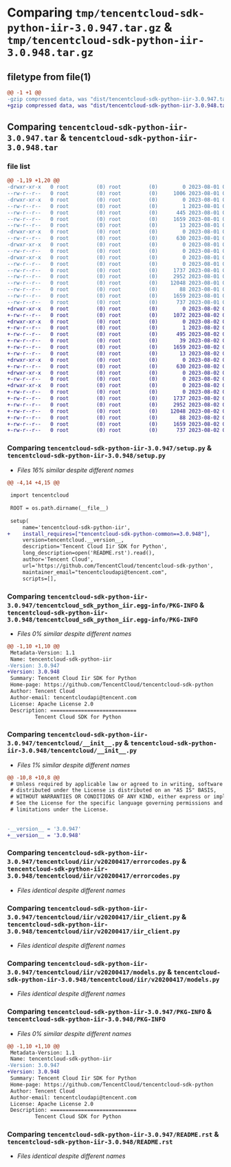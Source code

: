 # Comparing `tmp/tencentcloud-sdk-python-iir-3.0.947.tar.gz` & `tmp/tencentcloud-sdk-python-iir-3.0.948.tar.gz`

## filetype from file(1)

```diff
@@ -1 +1 @@
-gzip compressed data, was "dist/tencentcloud-sdk-python-iir-3.0.947.tar", last modified: Tue Aug  1 00:50:13 2023, max compression
+gzip compressed data, was "dist/tencentcloud-sdk-python-iir-3.0.948.tar", last modified: Wed Aug  2 00:31:35 2023, max compression
```

## Comparing `tencentcloud-sdk-python-iir-3.0.947.tar` & `tencentcloud-sdk-python-iir-3.0.948.tar`

### file list

```diff
@@ -1,19 +1,20 @@
-drwxr-xr-x   0 root         (0) root         (0)        0 2023-08-01 00:50:13.000000 tencentcloud-sdk-python-iir-3.0.947/
--rw-r--r--   0 root         (0) root         (0)     1006 2023-08-01 00:50:12.000000 tencentcloud-sdk-python-iir-3.0.947/setup.py
-drwxr-xr-x   0 root         (0) root         (0)        0 2023-08-01 00:50:13.000000 tencentcloud-sdk-python-iir-3.0.947/tencentcloud_sdk_python_iir.egg-info/
--rw-r--r--   0 root         (0) root         (0)        1 2023-08-01 00:50:13.000000 tencentcloud-sdk-python-iir-3.0.947/tencentcloud_sdk_python_iir.egg-info/dependency_links.txt
--rw-r--r--   0 root         (0) root         (0)      445 2023-08-01 00:50:13.000000 tencentcloud-sdk-python-iir-3.0.947/tencentcloud_sdk_python_iir.egg-info/SOURCES.txt
--rw-r--r--   0 root         (0) root         (0)     1659 2023-08-01 00:50:13.000000 tencentcloud-sdk-python-iir-3.0.947/tencentcloud_sdk_python_iir.egg-info/PKG-INFO
--rw-r--r--   0 root         (0) root         (0)       13 2023-08-01 00:50:13.000000 tencentcloud-sdk-python-iir-3.0.947/tencentcloud_sdk_python_iir.egg-info/top_level.txt
-drwxr-xr-x   0 root         (0) root         (0)        0 2023-08-01 00:50:13.000000 tencentcloud-sdk-python-iir-3.0.947/tencentcloud/
--rw-r--r--   0 root         (0) root         (0)      630 2023-08-01 00:50:12.000000 tencentcloud-sdk-python-iir-3.0.947/tencentcloud/__init__.py
-drwxr-xr-x   0 root         (0) root         (0)        0 2023-08-01 00:50:13.000000 tencentcloud-sdk-python-iir-3.0.947/tencentcloud/iir/
--rw-r--r--   0 root         (0) root         (0)        0 2023-08-01 00:50:12.000000 tencentcloud-sdk-python-iir-3.0.947/tencentcloud/iir/__init__.py
-drwxr-xr-x   0 root         (0) root         (0)        0 2023-08-01 00:50:13.000000 tencentcloud-sdk-python-iir-3.0.947/tencentcloud/iir/v20200417/
--rw-r--r--   0 root         (0) root         (0)        0 2023-08-01 00:50:12.000000 tencentcloud-sdk-python-iir-3.0.947/tencentcloud/iir/v20200417/__init__.py
--rw-r--r--   0 root         (0) root         (0)     1737 2023-08-01 00:50:12.000000 tencentcloud-sdk-python-iir-3.0.947/tencentcloud/iir/v20200417/errorcodes.py
--rw-r--r--   0 root         (0) root         (0)     2952 2023-08-01 00:50:12.000000 tencentcloud-sdk-python-iir-3.0.947/tencentcloud/iir/v20200417/iir_client.py
--rw-r--r--   0 root         (0) root         (0)    12048 2023-08-01 00:50:12.000000 tencentcloud-sdk-python-iir-3.0.947/tencentcloud/iir/v20200417/models.py
--rw-r--r--   0 root         (0) root         (0)       88 2023-08-01 00:50:13.000000 tencentcloud-sdk-python-iir-3.0.947/setup.cfg
--rw-r--r--   0 root         (0) root         (0)     1659 2023-08-01 00:50:13.000000 tencentcloud-sdk-python-iir-3.0.947/PKG-INFO
--rw-r--r--   0 root         (0) root         (0)      737 2023-08-01 00:50:12.000000 tencentcloud-sdk-python-iir-3.0.947/README.rst
+drwxr-xr-x   0 root         (0) root         (0)        0 2023-08-02 00:31:35.000000 tencentcloud-sdk-python-iir-3.0.948/
+-rw-r--r--   0 root         (0) root         (0)     1072 2023-08-02 00:31:34.000000 tencentcloud-sdk-python-iir-3.0.948/setup.py
+drwxr-xr-x   0 root         (0) root         (0)        0 2023-08-02 00:31:35.000000 tencentcloud-sdk-python-iir-3.0.948/tencentcloud_sdk_python_iir.egg-info/
+-rw-r--r--   0 root         (0) root         (0)        1 2023-08-02 00:31:35.000000 tencentcloud-sdk-python-iir-3.0.948/tencentcloud_sdk_python_iir.egg-info/dependency_links.txt
+-rw-r--r--   0 root         (0) root         (0)      495 2023-08-02 00:31:35.000000 tencentcloud-sdk-python-iir-3.0.948/tencentcloud_sdk_python_iir.egg-info/SOURCES.txt
+-rw-r--r--   0 root         (0) root         (0)       39 2023-08-02 00:31:35.000000 tencentcloud-sdk-python-iir-3.0.948/tencentcloud_sdk_python_iir.egg-info/requires.txt
+-rw-r--r--   0 root         (0) root         (0)     1659 2023-08-02 00:31:35.000000 tencentcloud-sdk-python-iir-3.0.948/tencentcloud_sdk_python_iir.egg-info/PKG-INFO
+-rw-r--r--   0 root         (0) root         (0)       13 2023-08-02 00:31:35.000000 tencentcloud-sdk-python-iir-3.0.948/tencentcloud_sdk_python_iir.egg-info/top_level.txt
+drwxr-xr-x   0 root         (0) root         (0)        0 2023-08-02 00:31:35.000000 tencentcloud-sdk-python-iir-3.0.948/tencentcloud/
+-rw-r--r--   0 root         (0) root         (0)      630 2023-08-02 00:31:34.000000 tencentcloud-sdk-python-iir-3.0.948/tencentcloud/__init__.py
+drwxr-xr-x   0 root         (0) root         (0)        0 2023-08-02 00:31:35.000000 tencentcloud-sdk-python-iir-3.0.948/tencentcloud/iir/
+-rw-r--r--   0 root         (0) root         (0)        0 2023-08-02 00:31:34.000000 tencentcloud-sdk-python-iir-3.0.948/tencentcloud/iir/__init__.py
+drwxr-xr-x   0 root         (0) root         (0)        0 2023-08-02 00:31:35.000000 tencentcloud-sdk-python-iir-3.0.948/tencentcloud/iir/v20200417/
+-rw-r--r--   0 root         (0) root         (0)        0 2023-08-02 00:31:34.000000 tencentcloud-sdk-python-iir-3.0.948/tencentcloud/iir/v20200417/__init__.py
+-rw-r--r--   0 root         (0) root         (0)     1737 2023-08-02 00:31:34.000000 tencentcloud-sdk-python-iir-3.0.948/tencentcloud/iir/v20200417/errorcodes.py
+-rw-r--r--   0 root         (0) root         (0)     2952 2023-08-02 00:31:34.000000 tencentcloud-sdk-python-iir-3.0.948/tencentcloud/iir/v20200417/iir_client.py
+-rw-r--r--   0 root         (0) root         (0)    12048 2023-08-02 00:31:34.000000 tencentcloud-sdk-python-iir-3.0.948/tencentcloud/iir/v20200417/models.py
+-rw-r--r--   0 root         (0) root         (0)       88 2023-08-02 00:31:35.000000 tencentcloud-sdk-python-iir-3.0.948/setup.cfg
+-rw-r--r--   0 root         (0) root         (0)     1659 2023-08-02 00:31:35.000000 tencentcloud-sdk-python-iir-3.0.948/PKG-INFO
+-rw-r--r--   0 root         (0) root         (0)      737 2023-08-02 00:31:34.000000 tencentcloud-sdk-python-iir-3.0.948/README.rst
```

### Comparing `tencentcloud-sdk-python-iir-3.0.947/setup.py` & `tencentcloud-sdk-python-iir-3.0.948/setup.py`

 * *Files 16% similar despite different names*

```diff
@@ -4,14 +4,15 @@
 
 import tencentcloud
 
 ROOT = os.path.dirname(__file__)
 
 setup(
     name='tencentcloud-sdk-python-iir',
+    install_requires=["tencentcloud-sdk-python-common==3.0.948"],
     version=tencentcloud.__version__,
     description='Tencent Cloud Iir SDK for Python',
     long_description=open('README.rst').read(),
     author='Tencent Cloud',
     url='https://github.com/TencentCloud/tencentcloud-sdk-python',
     maintainer_email="tencentcloudapi@tencent.com",
     scripts=[],
```

### Comparing `tencentcloud-sdk-python-iir-3.0.947/tencentcloud_sdk_python_iir.egg-info/PKG-INFO` & `tencentcloud-sdk-python-iir-3.0.948/tencentcloud_sdk_python_iir.egg-info/PKG-INFO`

 * *Files 0% similar despite different names*

```diff
@@ -1,10 +1,10 @@
 Metadata-Version: 1.1
 Name: tencentcloud-sdk-python-iir
-Version: 3.0.947
+Version: 3.0.948
 Summary: Tencent Cloud Iir SDK for Python
 Home-page: https://github.com/TencentCloud/tencentcloud-sdk-python
 Author: Tencent Cloud
 Author-email: tencentcloudapi@tencent.com
 License: Apache License 2.0
 Description: ============================
         Tencent Cloud SDK for Python
```

### Comparing `tencentcloud-sdk-python-iir-3.0.947/tencentcloud/__init__.py` & `tencentcloud-sdk-python-iir-3.0.948/tencentcloud/__init__.py`

 * *Files 1% similar despite different names*

```diff
@@ -10,8 +10,8 @@
 # Unless required by applicable law or agreed to in writing, software
 # distributed under the License is distributed on an "AS IS" BASIS,
 # WITHOUT WARRANTIES OR CONDITIONS OF ANY KIND, either express or implied.
 # See the License for the specific language governing permissions and
 # limitations under the License.
 
 
-__version__ = '3.0.947'
+__version__ = '3.0.948'
```

### Comparing `tencentcloud-sdk-python-iir-3.0.947/tencentcloud/iir/v20200417/errorcodes.py` & `tencentcloud-sdk-python-iir-3.0.948/tencentcloud/iir/v20200417/errorcodes.py`

 * *Files identical despite different names*

### Comparing `tencentcloud-sdk-python-iir-3.0.947/tencentcloud/iir/v20200417/iir_client.py` & `tencentcloud-sdk-python-iir-3.0.948/tencentcloud/iir/v20200417/iir_client.py`

 * *Files identical despite different names*

### Comparing `tencentcloud-sdk-python-iir-3.0.947/tencentcloud/iir/v20200417/models.py` & `tencentcloud-sdk-python-iir-3.0.948/tencentcloud/iir/v20200417/models.py`

 * *Files identical despite different names*

### Comparing `tencentcloud-sdk-python-iir-3.0.947/PKG-INFO` & `tencentcloud-sdk-python-iir-3.0.948/PKG-INFO`

 * *Files 0% similar despite different names*

```diff
@@ -1,10 +1,10 @@
 Metadata-Version: 1.1
 Name: tencentcloud-sdk-python-iir
-Version: 3.0.947
+Version: 3.0.948
 Summary: Tencent Cloud Iir SDK for Python
 Home-page: https://github.com/TencentCloud/tencentcloud-sdk-python
 Author: Tencent Cloud
 Author-email: tencentcloudapi@tencent.com
 License: Apache License 2.0
 Description: ============================
         Tencent Cloud SDK for Python
```

### Comparing `tencentcloud-sdk-python-iir-3.0.947/README.rst` & `tencentcloud-sdk-python-iir-3.0.948/README.rst`

 * *Files identical despite different names*

